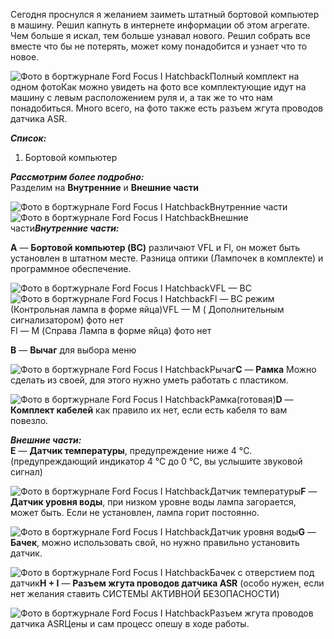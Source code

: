 
Сегодня проснулся я желанием заиметь штатный бортовой компьютер в машину. Решил капнуть в интернете информации об этом агрегате. Чем больше я искал, тем больше узнавал нового. Решил собрать все вместе что бы не потерять, может кому понадобится и узнает что то новое.

![Фото в бортжурнале Ford Focus I Hatchback](https://a.d-cd.net/ddb4b22s-960.jpg)Полный комплект на одном фотоКак можно увидеть на фото все комплектующие идут на машину с левым расположением руля и, а так же то что нам понадобиться. Много всего, на фото также есть разъем жгута проводов датчика ASR.

***Список:***

1) Бортовой компьютер  


***Рассмотрим более подробно:***  
Разделим на **Внутренние** и **Внешние части**

![Фото в бортжурнале Ford Focus I Hatchback](https://a.d-cd.net/5662b22s-960.jpg)Внутренние части![Фото в бортжурнале Ford Focus I Hatchback](https://a.d-cd.net/4762b22s-960.jpg)Внешние части***Внутренние части:***

**A** — **Бортовой компьютер (BC)** различают VFL и Fl, он может быть установлен в штатном месте. Разница оптики (Лампочек в комплекте) и программное обеспечение.

![Фото в бортжурнале Ford Focus I Hatchback](https://a.d-cd.net/a3cab22s-960.jpg)VFL — BC![Фото в бортжурнале Ford Focus I Hatchback](https://a.d-cd.net/502ab22s-960.jpg)Fl — BC режим (Контрольная лампа в форме яйца)VFL — M ( Дополнительным сигнализатором) фото нет  
Fl — M (Справа Лампа в форме яйца) фото нет

**B** — **Вычаг** для выбора меню

![Фото в бортжурнале Ford Focus I Hatchback](https://a.d-cd.net/bc1ab22s-960.jpg)Рычаг**C** — **Рамка** Можно сделать из своей, для этого нужно уметь работать с пластиком.

![Фото в бортжурнале Ford Focus I Hatchback](https://a.d-cd.net/a25ab22s-960.jpg)Рамка(готовая)**D** — **Комплект кабелей** как правило их нет, если есть кабеля то вам повезло.

***Внешние части:***  
**E** — **Датчик температуры**, предупреждение ниже 4 °C. (предупреждающий индикатор 4 °C до 0 °C, вы услышите звуковой сигнал)

![Фото в бортжурнале Ford Focus I Hatchback](https://a.d-cd.net/397ab22s-960.jpg)Датчик температуры**F** — **Датчик уровня воды**, при низком уровне воды лампа загорается, может быть. Если не установлен, лампа горит постоянно.

![Фото в бортжурнале Ford Focus I Hatchback](https://a.d-cd.net/3606b22s-960.jpg)Датчик уровня воды**G** — **Бачек**, можно использовать свой, но нужно правильно установить датчик.

![Фото в бортжурнале Ford Focus I Hatchback](https://a.d-cd.net/5946b22s-960.jpg)Бачек с отверстием под датчик**H + I** — **Разъем жгута проводов датчика ASR** (особо нужен, если нет желания ставить СИСТЕМЫ АКТИВНОЙ БЕЗОПАСНОСТИ)

![Фото в бортжурнале Ford Focus I Hatchback](https://a.d-cd.net/8126b22s-960.jpg)Разъем жгута проводов датчика ASRЦены и сам процесс опешу в ходе работы.

 